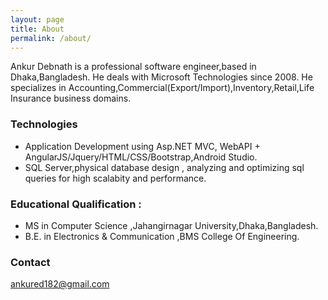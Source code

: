 ```yaml
---
layout: page
title: About
permalink: /about/
---
```

Ankur Debnath is a professional software engineer,based in Dhaka,Bangladesh. He deals with Microsoft Technologies since 2008.
He specializes in Accounting,Commercial(Export/Import),Inventory,Retail,Life Insurance business domains.

### Technologies
 
* Application Development using Asp.NET MVC, WebAPI + AngularJS/Jquery/HTML/CSS/Bootstrap,Android Studio.
* SQL Server,physical database design , analyzing and optimizing sql queries for high scalabity and performance.

### Educational Qualification : 
* MS in Computer Science ,Jahangirnagar University,Dhaka,Bangladesh.
* B.E. in Electronics & Communication ,BMS College Of Engineering.

### Contact 

[ankured182@gmail.com](mailto:ankured182@gmail.com)
